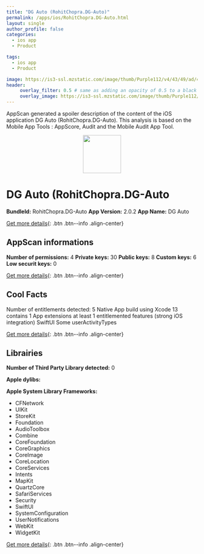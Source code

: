 ```yaml
---
title: "DG Auto (RohitChopra.DG-Auto)"
permalink: /apps/ios/RohitChopra.DG-Auto.html
layout: single
author_profile: false
categories: 
  - ios app 
  - Product 

tags: 
  - ios app 
  - Product 

image: https://is3-ssl.mzstatic.com/image/thumb/Purple112/v4/43/49/ad/4349ad3e-8fc9-5672-8730-2e3dca86cc79/AppIcon-1x_U007emarketing-0-7-0-85-220.png/512x512bb.jpg
header: 
     overlay_filter: 0.5 # same as adding an opacity of 0.5 to a black background
     overlay_image: https://is3-ssl.mzstatic.com/image/thumb/Purple112/v4/43/49/ad/4349ad3e-8fc9-5672-8730-2e3dca86cc79/AppIcon-1x_U007emarketing-0-7-0-85-220.png/512x512bb.jpg
---
```

AppScan generated a spoiler description of the content of the iOS application DG Auto (RohitChopra.DG-Auto). This analysis is based on the Mobile App Tools : AppScore, Audit and the Mobile Audit App Tool.

  
  
<div style="text-align: center;"><img src="https://is3-ssl.mzstatic.com/image/thumb/Purple112/v4/43/49/ad/4349ad3e-8fc9-5672-8730-2e3dca86cc79/AppIcon-1x_U007emarketing-0-7-0-85-220.png/512x512bb.jpg" width="100" height="100"></div>  
  
# DG Auto (RohitChopra.DG-Auto

**BundleId:** RohitChopra.DG-Auto
**App Version:** 2.0.2
**App Name:** DG Auto


[Get more details](/pricing.html){: .btn .btn--info .align-center}  
  
## AppScan informations 

**Number of permissions:** 4
**Private keys:** 30
**Public keys:** 8
**Custom keys:** 6
**Low securit keys:** 0
  
[Get more details](/pricing.html){: .btn .btn--info .align-center}

## Cool Facts

Number of entitlements detected: 5
Native App
build using Xcode 13
contains 1 App extensions
at least 1 entitlemented features (strong iOS integration)
SwiftUI
Some userActivityTypes
  
[Get more details](/pricing.html){: .btn .btn--info .align-center}

## Librairies 
**Number of Third Party Library detected:** 0

**Apple dylibs:**


**Apple System Library Frameworks:**
- CFNetwork
- UIKit
- StoreKit
- Foundation
- AudioToolbox
- Combine
- CoreFoundation
- CoreGraphics
- CoreImage
- CoreLocation
- CoreServices
- Intents
- MapKit
- QuartzCore
- SafariServices
- Security
- SwiftUI
- SystemConfiguration
- UserNotifications
- WebKit
- WidgetKit


  
[Get more details](/pricing.html){: .btn .btn--info .align-center}

